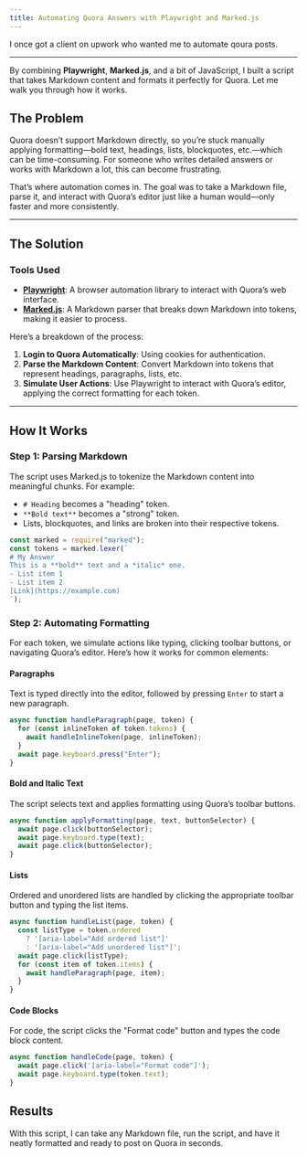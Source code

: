 ```yaml
---
title: Automating Quora Answers with Playwright and Marked.js
---
```


I once got a client on upwork who wanted me to automate qoura posts.

--- 

By combining **Playwright**, **Marked.js**, and a bit of JavaScript, I built a script that takes Markdown content and formats it perfectly for Quora. Let me walk you through how it works.

## The Problem

Quora doesn’t support Markdown directly, so you’re stuck manually applying formatting—bold text, headings, lists, blockquotes, etc.—which can be time-consuming. For someone who writes detailed answers or works with Markdown a lot, this can become frustrating. 

That’s where automation comes in. The goal was to take a Markdown file, parse it, and interact with Quora’s editor just like a human would—only faster and more consistently.

---

## The Solution

### Tools Used
- **[Playwright](https://playwright.dev/)**: A browser automation library to interact with Quora’s web interface.
- **[Marked.js](https://marked.js.org/)**: A Markdown parser that breaks down Markdown into tokens, making it easier to process.

Here’s a breakdown of the process:

1. **Login to Quora Automatically**: Using cookies for authentication.
2. **Parse the Markdown Content**: Convert Markdown into tokens that represent headings, paragraphs, lists, etc.
3. **Simulate User Actions**: Use Playwright to interact with Quora’s editor, applying the correct formatting for each token.

---

## How It Works

### Step 1: Parsing Markdown
The script uses Marked.js to tokenize the Markdown content into meaningful chunks. For example:
- `# Heading` becomes a "heading" token.
- `**Bold text**` becomes a "strong" token.
- Lists, blockquotes, and links are broken into their respective tokens.

```javascript
const marked = require("marked");
const tokens = marked.lexer(`
# My Answer
This is a **bold** text and a *italic* one.
- List item 1
- List item 2
[Link](https://example.com)
`);
```

### Step 2: Automating Formatting
For each token, we simulate actions like typing, clicking toolbar buttons, or navigating Quora’s editor. Here’s how it works for common elements:

#### Paragraphs
Text is typed directly into the editor, followed by pressing `Enter` to start a new paragraph.

```javascript
async function handleParagraph(page, token) {
  for (const inlineToken of token.tokens) {
    await handleInlineToken(page, inlineToken);
  }
  await page.keyboard.press("Enter");
}
```

#### Bold and Italic Text
The script selects text and applies formatting using Quora’s toolbar buttons.

```javascript
async function applyFormatting(page, text, buttonSelector) {
  await page.click(buttonSelector);
  await page.keyboard.type(text);
  await page.click(buttonSelector);
}
```

#### Lists
Ordered and unordered lists are handled by clicking the appropriate toolbar button and typing the list items.

```javascript
async function handleList(page, token) {
  const listType = token.ordered
    ? '[aria-label="Add ordered list"]'
    : '[aria-label="Add unordered list"]';
  await page.click(listType);
  for (const item of token.items) {
    await handleParagraph(page, item);
  }
}
```

#### Code Blocks
For code, the script clicks the "Format code" button and types the code block content.

```javascript
async function handleCode(page, token) {
  await page.click('[aria-label="Format code"]');
  await page.keyboard.type(token.text);
}
```

## Results

With this script, I can take any Markdown file, run the script, and have it neatly formatted and ready to post on Quora in seconds.
